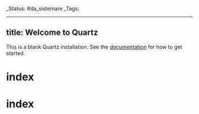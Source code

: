 _Status: #da_sistemare
_Tags:


---
title: Welcome to Quartz
---

This is a blank Quartz installation.
See the [documentation](https://quartz.jzhao.xyz) for how to get started.

# index

# index
